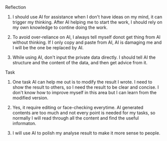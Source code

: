 Reflection
1. I should use AI for assistance when I don't have ideas on my mind, it can trigger my thinking. 
After AI helping me to start the work, I should rely on my own knowledge to contine doing the work.

2. To avoid over-reliance on AI, I always tell myself donot get thing from AI without thinking. If I only copy and paste from AI,
AI is damaging me and I will be the one be replaced by AI.

3. While using AI, don't input the private data directly. I should tell AI the structure and the content of the data, and then get advice from it.

Task
1. One task AI can help me out is to modify the result I wrote. I need to show the result to others, so I need the result to be clear and concise. 
I don't know how to improve myself in this area but I can learn from the modified version. 

2. Yes, it require editing or face-checking everytime. AI generated contents are too much and not every point is needed for my tasks,
so normally I will read through all the content and find the useful informaton.

3. I will use AI to polish my analyse result to make it more sense to people.
